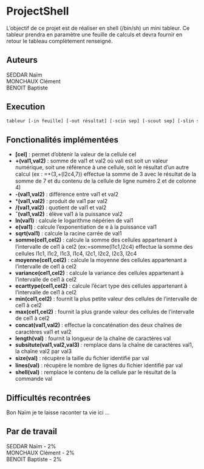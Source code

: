 # ProjectShell

L’objectif de ce projet est de réaliser en shell (/bin/sh) un mini tableur. Ce tableur prendra en paramètre une feuille de calculs et devra fournir en retour le tableau complètement renseigné.

## Auteurs

SEDDAR Naïm</br>
MONCHAUX Clément</br>
BENOIT Baptiste</br>

## Execution

```bash
tableur [-in feuille] [-out résultat] [-scin sep] [-scout sep] [-slin sep] [-slout sep] [-inverse] 
```

## Fonctionalités implémentées
- **[cel]** : permet d’obtenir la valeur de la cellule cel
- **+(val1,val2)** : somme de val1 et val2 où vali est soit un valeur numérique, soit une référence à une cellule, soit le résultat d’un autre calcul (ex : =+(3,+(l2c4,7)) eﬀectue la somme de 3 avec le résultat de la somme de 7 et du contenu de la cellule de ligne numéro 2 et de colonne 4)
- **-(val1,val2)** : diﬀérence entre val1 et val2 
- ***(val1,val2)** : produit de val1 par val2 
- **/(val1,val2)** : quotient de val1 et val2 
- **ˆ(val1,val2)** : élève val1 à la puissance val2 
- **ln(val1)** : calcule le logarithme népérien de val1 
- **e(val1)** : calcule l’exponentiation de e à la puissance val1 
- **sqrt(val1)** : calcule la racine carrée de val1 
- **somme(cel1,cel2)** : calcule la somme des cellules appartenant à l’intervalle de cel1 à cel2 (ex:=somme(l1c1,l2c4) eﬀectue la somme des cellules l1c1, l1c2, l1c3, l1c4, l2c1, l2c2, l2c3, l2c4
- **moyenne(cel1,cel2)** : calcule la moyenne des cellules appartenant à l’intervalle de cel1 à cel2 
- **variance(cel1,cel2)** : calcule la variance des cellules appartenant à l’intervalle de cel1 à cel2 
- **ecarttype(cel1,cel2)** : calcule l’écart type des cellules appartenant à l’intervalle de cel1 à cel2 
- **min(cel1,cel2)** : fournit la plus petite valeur des cellules de l’intervalle de cel1 à cel2 
- **max(cel1,cel2)** : fournit la plus grande valeur des cellules de l’intervalle de cel1 à cel2 
- **concat(val1,val2)** : eﬀectue la concaténation des deux chaînes de caractères val1 et val2 
- **length(val)** : fournit la longueur de la chaîne de caractères val
- **subsitute(val1,val2,val3)** : remplace dans la chaîne de caractères val1, la chaîne val2 par val3 
- **size(val)** : récupère la taille du ﬁchier identiﬁé par val
- **lines(val)** : récupère le nombre de lignes du ﬁchier identiﬁé par val
- **shell(val)** : remplace le contenu de la cellule par le résultat de la commande val

## Difficultés recontrées
Bon Naïm je te laisse raconter ta vie ici ...

## Par de travail
SEDDAR  Naïm - 2%</br>
MONCHAUX  Clément - 2%</br>
BENOIT  Baptiste - 2%</br>